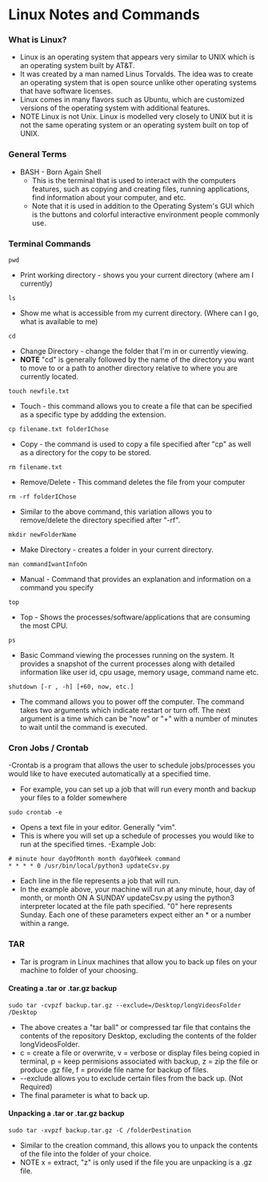 # Linux Notes and Commands


### What is Linux?

- Linux is an operating system that appears very similar to UNIX which is an operating system built by AT&T.
- It was created by a man named Linus Torvalds. The idea was to create an operating system that is open source unlike other operating systems that have software licenses.
- Linux comes in many flavors such as Ubuntu, which are customized versions of the operating system with additional features.
- NOTE Linux is not Unix. Linux is modelled very closely to UNIX but it is not the same operating system or an operating system built on top of UNIX.


### General Terms

- BASH - Born Again Shell
	- This is the terminal that is used to interact with the computers features, such as copying and creating files, running applications, find information about your computer, and etc.
	- Note that it is used in addition to the Operating System's GUI which is the buttons and colorful interactive environment people commonly use.


### Terminal Commands

```
pwd
```
- Print working directory - shows you your current directory (where am I currently)

```
ls
```
- Show me what is accessible from my current directory. (Where can I go, what is available to me)

```
cd
```
- Change Directory - change the folder that I'm in or currently viewing.
- **NOTE** "cd" is generally followed by the name of the directory you want to move to or a path to another directory relative to where you are currently located.

```
touch newfile.txt
```
- Touch - this command allows you to create a file that can be specified as a specific type by addding the extension.

```
cp filename.txt folderIChose
```
- Copy - the command is used to copy a file specified after "cp" as well as a directory for the copy to be stored.

```
rm filename.txt
```
- Remove/Delete - This command deletes the file from your computer

```
rm -rf folderIChose
```
- Similar to the above command, this variation allows you to remove/delete the directory specified after "-rf".

```
mkdir newFolderName
```
- Make Directory - creates a folder in your current directory.

```
man commandIwantInfoOn
```

- Manual - Command that provides an explanation and information on a command you specify

```
top
```
- Top - Shows the processes/software/applications that are consuming the most CPU.

```
ps
```
-  Basic Command viewing the processes running on the system. It provides a snapshot of the current processes along with detailed information like user id, cpu usage, memory usage, command name etc.

```
shutdown [-r , -h] [+60, now, etc.]
```

- The command allows you to power off the computer. The command takes two arguments which indicate restart or turn off. The next argument is a time which can be "now" or "+" with a number of minutes to wait until the command is executed.

### Cron Jobs / Crontab

-Crontab is a program that allows the user to schedule jobs/processes you would like to have executed automatically at a specified time.
- For example, you can set up a job that will run every month and backup your files to a folder somewhere

```
sudo crontab -e
```
- Opens a text file in your editor. Generally "vim".
- This is where you will set up a schedule of processes you would like to run at the specified times.
-Example Job:
```
# minute hour dayOfMonth month dayOfWeek command
* * * * 0 /usr/bin/local/python3 updateCsv.py
```
- Each line in the file represents a job that will run.
- In the example above, your machine will run at any minute, hour, day of month, or month ON A SUNDAY updateCsv.py using the python3 interpreter located at the file path specified. "0" here represents Sunday. Each one of these parameters expect either an * or a number within a range.


### TAR

- Tar is program in Linux machines that allow you to back up files on your machine to folder of your choosing.


#### Creating a .tar or .tar.gz backup
```
sudo tar -cvpzf backup.tar.gz --exclude=/Desktop/longVideosFolder /Desktop
```

- The above creates a "tar ball" or compressed tar file that contains the contents of the repository Desktop, excluding the contents of the folder longVideosFolder.
- c = create a file or overwrite, v = verbose or display files being copied in terminal, p = keep permisions associated with backup, z = zip the file or produce .gz file, f = provide file name for backup of files.
- --exclude allows you to exclude certain files from the back up. (Not Required)
- The final parameter is what to back up.

#### Unpacking a .tar or .tar.gz backup

```
sudo tar -xvpzf backup.tar.gz -C /folderDestination
```

- Similar to the creation command, this allows you to unpack the contents of the file into the folder of your choice.
- NOTE x = extract, "z" is only used if the file you are unpacking is a .gz file. 
